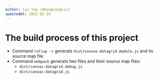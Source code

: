 ```yaml
---
author: Liu Yue (@hangxingliu)
updatedAt: 2022-02-24
---
```

# The build process of this project

- Command `rollup -c` generats `dist/canvas-datagrid.module.js` and its source map file
- Command `webpack` generats two files and their source map files:
  - `dist/canvas-datagrid.debug.js`
  - `dist/canvas-datagrid.js`

